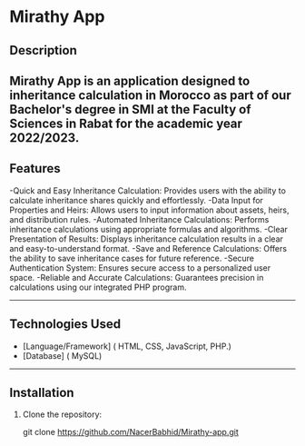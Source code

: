 # Mirathy App

## Description
Mirathy App is an application designed to inheritance calculation in Morocco as part of our Bachelor's degree in SMI at the Faculty of Sciences in Rabat for the academic year 2022/2023.
---

## Features
-Quick and Easy Inheritance Calculation: Provides users with the ability to calculate inheritance shares quickly and effortlessly.
-Data Input for Properties and Heirs: Allows users to input information about assets, heirs, and distribution rules.
-Automated Inheritance Calculations: Performs inheritance calculations using appropriate formulas and algorithms.
-Clear Presentation of Results: Displays inheritance calculation results in a clear and easy-to-understand format.
-Save and Reference Calculations: Offers the ability to save inheritance cases for future reference.
-Secure Authentication System: Ensures secure access to a personalized user space.
-Reliable and Accurate Calculations: Guarantees precision in calculations using our integrated PHP program.

---

## Technologies Used
- [Language/Framework] ( HTML, CSS, JavaScript, PHP.)
- [Database] ( MySQL)


---

## Installation
1. Clone the repository:
   
   git clone https://github.com/NacerBabhid/Mirathy-app.git
